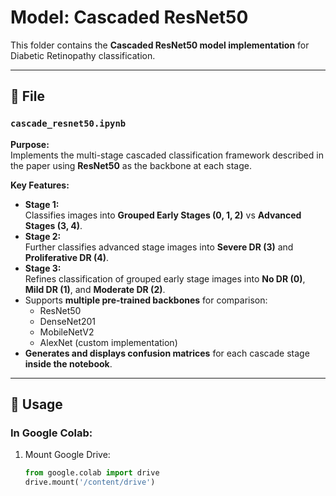 # Model: Cascaded ResNet50

This folder contains the **Cascaded ResNet50 model implementation** for Diabetic Retinopathy classification.

---

## 📄 File
### `cascade_resnet50.ipynb`
**Purpose:**  
Implements the multi-stage cascaded classification framework described in the paper using **ResNet50** as the backbone at each stage.

**Key Features:**
- **Stage 1:**  
  Classifies images into **Grouped Early Stages (0, 1, 2)** vs **Advanced Stages (3, 4)**.
- **Stage 2:**  
  Further classifies advanced stage images into **Severe DR (3)** and **Proliferative DR (4)**.
- **Stage 3:**  
  Refines classification of grouped early stage images into **No DR (0)**, **Mild DR (1)**, and **Moderate DR (2)**.
- Supports **multiple pre-trained backbones** for comparison:
  - ResNet50
  - DenseNet201
  - MobileNetV2
  - AlexNet (custom implementation)
- **Generates and displays confusion matrices** for each cascade stage **inside the notebook**.

---

## 🚀 Usage
### In Google Colab:
1. Mount Google Drive:
   ```python
   from google.colab import drive
   drive.mount('/content/drive')
